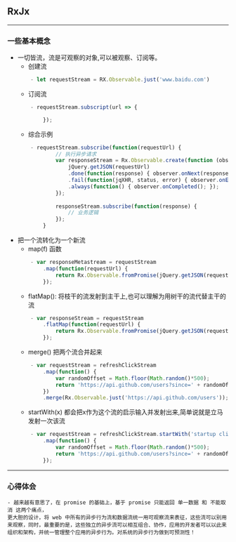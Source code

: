 ## RxJx

***

### 一些基本概念
 - 一切皆流，流是可观察的对象,可以被观察、订阅等。
    - 创建流
    ```js
        - let requestStream = RX.Observable.just('www.baidu.com')
    ```
    - 订阅流
    ```js
        - requestStream.subscript(url => {

            });
    ```
    - 综合示例
    ```js
        - requestStream.subscribe(function(requestUrl) {
                // 执行异步请求
                var responseStream = Rx.Observable.create(function (observer) {
                    jQuery.getJSON(requestUrl)
                    .done(function(response) { observer.onNext(response); })
                    .fail(function(jqXHR, status, error) { observer.onError(error); })
                    .always(function() { observer.onCompleted(); });
                });
            
                responseStream.subscribe(function(response) {
                    // 业务逻辑
                });
            }
    ```
- 把一个流转化为一个新流
    - map(f) 函数
    ```js
        - var responseMetastream = requestStream
            .map(function(requestUrl) {
                return Rx.Observable.fromPromise(jQuery.getJSON(requestUrl));
            });
    ```
    - flatMap(): 将枝干的流发射到主干上,也可以理解为用树干的流代替主干的流
    ```js
        - var responseStream = requestStream
            .flatMap(function(requestUrl) {
                return Rx.Observable.fromPromise(jQuery.getJSON(requestUrl));
            });
    ```
    - merge() 把两个流合并起来
    ```js
        - var requestStream = refreshClickStream
            .map(function() {
                var randomOffset = Math.floor(Math.random()*500);
                return 'https://api.github.com/users?since=' + randomOffset;
            })
            .merge(Rx.Observable.just('https://api.github.com/users'));
    ```
    - startWith(x) 都会把x作为这个流的启示输入并发射出来,简单说就是立马发射一次该流
    ```js
        - var requestStream = refreshClickStream.startWith('startup click')
            .map(function() {
                var randomOffset = Math.floor(Math.random()*500);
                return 'https://api.github.com/users?since=' + randomOffset;
            });
    ```

*** 

### 心得体会
    - 越来越有意思了，在 promise 的基础上，基于 promise 只能返回 单一数据 和 不能取消 这两个痛点，
    更大胆的设计，将 web 中所有的异步行为流和数据流统一用可观察流来表征，这些流可以别用来观察，同时，最重要的是，这些独立的异步流可以相互组合、协作，应用的开发者可以以此来组织和架构，并统一管理整个应用的异步行为。对系统的异步行为做到可预测性！
